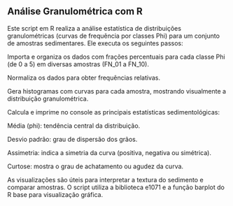 ## Análise Granulométrica com R <BR/>
Este script em R realiza a análise estatística de distribuições granulométricas (curvas de frequência por classes Phi) para um conjunto de amostras sedimentares. Ele executa os seguintes passos:

Importa e organiza os dados com frações percentuais para cada classe Phi (de 0 a 5) em diversas amostras (FN_01 a FN_10).

Normaliza os dados para obter frequências relativas.

Gera histogramas com curvas para cada amostra, mostrando visualmente a distribuição granulométrica.

Calcula e imprime no console as principais estatísticas sedimentológicas:

Média (phi): tendência central da distribuição.

Desvio padrão: grau de dispersão dos grãos.

Assimetria: indica a simetria da curva (positiva, negativa ou simétrica).

Curtose: mostra o grau de achatamento ou agudez da curva.

As visualizações são úteis para interpretar a textura do sedimento e comparar amostras. O script utiliza a biblioteca e1071 e a função barplot do R base para visualização gráfica.


